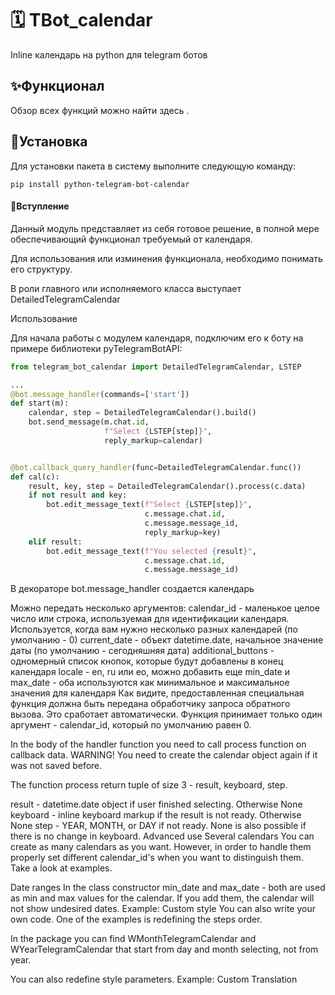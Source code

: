 # 🗓️ TBot_calendar

Inline календарь на python для telegram ботов
##  ✨Функционал ##
Обзор всех функций можно найти здесь .
##  🚩Установка ##
Для установки пакета в систему выполните следующую команду:
```
pip install python-telegram-bot-calendar
```
####  📃Вступление ####

Данный модуль представляет из себя готовое решение, в полной мере обеспечивающий функционал требуемый от календаря.

Для использования или изминения функционала, необходимо понимать его структуру.

В роли главного или исполняемого класса выступает DetailedTelegramCalendar

Использование

Для начала работы с модулем календаря, подключим его к боту на примере библиотеки pyTelegramBotAPI:


```python
from telegram_bot_calendar import DetailedTelegramCalendar, LSTEP

...
@bot.message_handler(commands=['start'])
def start(m):
    calendar, step = DetailedTelegramCalendar().build()
    bot.send_message(m.chat.id,
                     f"Select {LSTEP[step]}",
                     reply_markup=calendar)


@bot.callback_query_handler(func=DetailedTelegramCalendar.func())
def cal(c):
    result, key, step = DetailedTelegramCalendar().process(c.data)
    if not result and key:
        bot.edit_message_text(f"Select {LSTEP[step]}",
                              c.message.chat.id,
                              c.message.message_id,
                              reply_markup=key)
    elif result:
        bot.edit_message_text(f"You selected {result}",
                              c.message.chat.id,
                              c.message.message_id)

```

В декораторе bot.message_handler создается календарь

Можно передать несколько аргументов:
calendar_id - маленькое целое число или строка, используемая для идентификации календаря. Используется, когда вам нужно несколько разных календарей (по умолчанию - 0)
current_date - объект datetime.date, начальное значение даты (по умолчанию - сегодняшняя дата)
additional_buttons - одномерный список кнопок, которые будут добавлены в конец календаря
locale - en, ru или eo, можно добавить еще
min_date и max_date - оба используются как минимальное и максимальное значения для календаря
Как видите, предоставленная специальная функция должна быть передана обработчику запроса обратного вызова. Это сработает автоматически. Функция принимает только один аргумент - calendar_id, который по умолчанию равен 0.


In the body of the handler function you need to call process function on callback data. WARNING! You need to create the calendar object again if it was not saved before.

The function process return tuple of size 3 - result, keyboard, step.

result - datetime.date object if user finished selecting. Otherwise None
keyboard - inline keyboard markup if the result is not ready. Otherwise None
step - YEAR, MONTH, or DAY if not ready. None is also possible if there is no change in keyboard.
Advanced use
Several calendars
You can create as many calendars as you want. However, in order to handle them properly set different calendar_id's when you want to distinguish them. Take a look at examples.

Date ranges
In the class constructor min_date and max_date - both are used as min and max values for the calendar. If you add them, the calendar will not show undesired dates. Example:
Custom style
You can also write your own code. One of the examples is redefining the steps order.

In the package you can find WMonthTelegramCalendar and WYearTelegramCalendar that start from day and month selecting, not from year.

You can also redefine style parameters. Example:
Custom Translation
